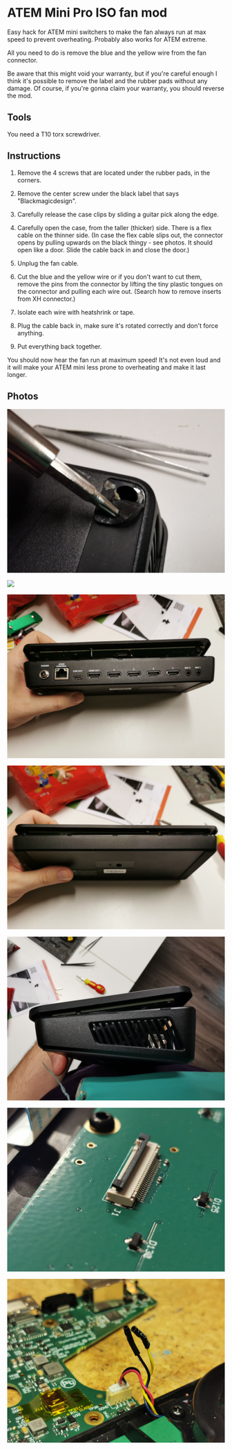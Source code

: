 # ATEM Mini Pro ISO fan mod
Easy hack for ATEM mini switchers to make the fan always run at max speed to prevent overheating. Probably also works for ATEM extreme.

All you need to do is remove the blue and the yellow wire from the fan connector.

Be aware that this might void your warranty, but if you're careful enough I think it's possible to remove the label and the rubber pads without any damage. Of course, if you're gonna claim your warranty, you should reverse the mod.

## Tools

You need a T10 torx screwdriver.

## Instructions

1. Remove the 4 screws that are located under the rubber pads, in the corners.

2. Remove the center screw under the black label that says "Blackmagicdesign".

3. Carefully release the case clips by sliding a guitar pick along the edge.

4. Carefully open the case, from the taller (thicker) side. There is a flex cable on the thinner side. (In case the flex cable slips out, the connector opens by pulling upwards on the black thingy - see photos. It should open like a door. Slide the cable back in and close the door.)

5. Unplug the fan cable.

6. Cut the blue and the yellow wire or if you don't want to cut them, remove the pins from the connector by lifting the tiny plastic tongues on the connector and pulling each wire out. (Search how to remove inserts from XH connector.)

7. Isolate each wire with heatshrink or tape.

8. Plug the cable back in, make sure it's rotated correctly and don't force anything.

9. Put everything back together.

You should now hear the fan run at maximum speed! It's not even loud and it will make your ATEM mini less prone to overheating and make it last longer.

## Photos

![](photos/IMG_20231229_215824.jpg)

![](photos/IMG_20231229_215648.jpg)

![](photos/IMG_20231229_212156_1.jpg)

![](photos/IMG_20231229_212209.jpg)

![](photos/IMG_20231229_212225.jpg)

![](photos/IMG_20231229_212006.jpg)

![](photos/IMG_20231229_214929.jpg)

